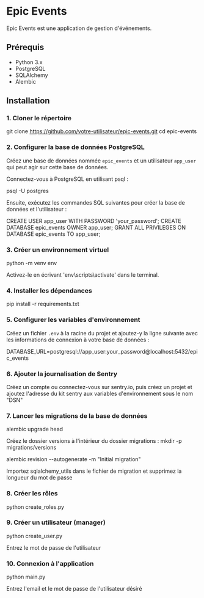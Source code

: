 # Epic Events

Epic Events est une application de gestion d'événements.

## Prérequis

- Python 3.x
- PostgreSQL
- SQLAlchemy
- Alembic

## Installation

### 1. Cloner le répertoire

git clone https://github.com/votre-utilisateur/epic-events.git
cd epic-events

### 2. Configurer la base de données PostgreSQL

Créez une base de données nommée `epic_events` et un utilisateur `app_user` qui peut agir sur cette base de données.

Connectez-vous à PostgreSQL en utilisant psql :

psql -U postgres

Ensuite, exécutez les commandes SQL suivantes pour créer la base de données et l'utilisateur :


CREATE USER app_user WITH PASSWORD 'your_password';
CREATE DATABASE epic_events OWNER app_user;
GRANT ALL PRIVILEGES ON DATABASE epic_events TO app_user;

### 3. Créer un environnement virtuel

python -m venv env

Activez-le en écrivant 'env\scripts\activate' dans le terminal.

### 4. Installer les dépendances

pip install -r requirements.txt

### 5. Configurer les variables d'environnement

Créez un fichier `.env` à la racine du projet et ajoutez-y la ligne suivante avec les informations de connexion à votre base de données :

DATABASE_URL=postgresql://app_user:your_password@localhost:5432/epic_events

### 6. Ajouter la journalisation de Sentry

Créez un compte ou connectez-vous sur sentry.io, puis créez un projet et ajoutez l'adresse du kit sentry aux variables d'environnement sous le nom "DSN"

### 7. Lancer les migrations de la base de données

alembic upgrade head

Créez le dossier versions à l'intérieur du dossier migrations : mkdir -p migrations/versions

alembic revision --autogenerate -m "Initial migration"  

Importez sqlalchemy_utils dans le fichier de migration et supprimez la longueur du mot de passe

### 8. Créer les rôles

python create_roles.py

### 9. Créer un utilisateur (manager)

python create_user.py

Entrez le mot de passe de l'utilisateur

### 10. Connexion à l'application

python main.py

Entrez l'email et le mot de passe de l'utilisateur désiré
